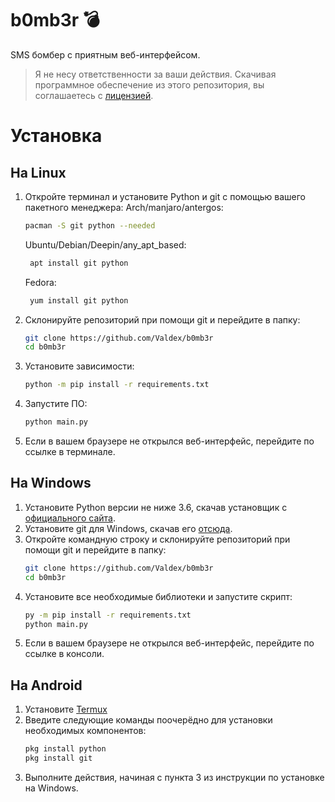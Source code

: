 # b0mb3r 💣
SMS бомбер с приятным веб-интерфейсом.

> Я не несу ответственности за ваши действия. Скачивая программное обеспечение из этого репозитория, вы соглашаетесь с [лицензией](https://github.com/crinny/b0mb3r/blob/master/LICENSE).
# Установка
## На Linux
1. Откройте терминал и установите Python и git с помощью вашего пакетного менеджера:
    Arch/manjaro/antergos:
    ```bash
    pacman -S git python --needed
    ```
    Ubuntu/Debian/Deepin/any_apt_based:
    ```bash
     apt install git python
    ```
     Fedora:
    ```bash
     yum install git python
    ```
2. Склонируйте репозиторий при помощи git и перейдите в папку:
    ```bash
    git clone https://github.com/Valdex/b0mb3r
    cd b0mb3r
    ```
3. Установите зависимости:
    ```bash
    python -m pip install -r requirements.txt
    ```
4. Запустите ПО:
    ```bash
    python main.py
    ```
5. Если в вашем браузере не открылся веб-интерфейс, перейдите по ссылке в терминале.
    
## На Windows
1. Установите Python версии не ниже 3.6, скачав установщик с [официального сайта](https://www.python.org/downloads/).
2. Установите git для Windows, скачав его [отсюда](https://git-scm.com/download/win).
3. Откройте командную строку и склонируйте репозиторий при помощи git и перейдите в папку:
    ```bash
    git clone https://github.com/Valdex/b0mb3r
    cd b0mb3r
    ```
4. Установите все необходимые библиотеки и запустите скрипт:
    ```bash
    py -m pip install -r requirements.txt
    python main.py
    ```
5. Если в вашем браузере не открылся веб-интерфейс, перейдите по ссылке в консоли.

## На Android
1. Установите [Termux](https://play.google.com/store/apps/details?id=com.termux&hl=ru)
2. Введите следующие команды поочерёдно для установки необходимых компонентов:
    ```bash
    pkg install python
    pkg install git
    ```
3. Выполните действия, начиная с пункта 3 из инструкции по установке на Windows.

